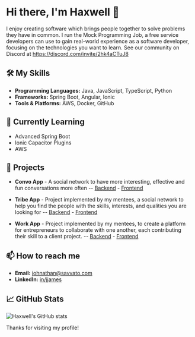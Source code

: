 # Hi there, I'm Haxwell 👋

I enjoy creating software which brings people together to solve problems they have in common. I run the Mock Programming Job, a free service developers can use to gain real-world experience as a software developer, focusing on the technologies you want to learn. See our community on Discord at https://discord.com/invite/2hk4aCTuJ8

## 🛠️ My Skills

- **Programming Languages:** Java, JavaScript, TypeScript, Python
- **Frameworks:** Spring Boot, Angular, Ionic
- **Tools & Platforms:** AWS, Docker, GitHub

## 🌱 Currently Learning

- Advanced Spring Boot
- Ionic Capacitor Plugins
- AWS

## 💼 Projects

- **Convo App** - A social network to have more interesting, effective and fun conversations more often
-- [Backend](https://github.com/savvato-software/savvato-convo-app-backend) - [Frontend](https://github.com/savvato-software/savvato-convo-app-frontend)

- **Tribe App** - Project implemented by my mentees, a social network to help you find the people with the skills, interests, and qualities you are looking for
-- [Backend](https://github.com/savvato-software/tribe-app-backend) - [Frontend](https://github.com/savvato-software/tribe-app-frontend)

- **Work App** - Project implemented by my mentees, to create a platform for entrepreneurs to collaborate with one another, each contributing their skill to a client project.
-- [Backend](https://github.com/savvato-software/project-name) - [Frontend](https://github.com/savvato-software/project-name)

## 📫 How to reach me

- **Email:** johnathan@savvato.com
- **LinkedIn:** [in/jjames](https://www.linkedin.com/in/jjames)

## 📈 GitHub Stats

![Haxwell's GitHub stats](https://github-readme-stats.vercel.app/api?username=haxwell&rank_icon=github&show_icons=true)

Thanks for visiting my profile!
